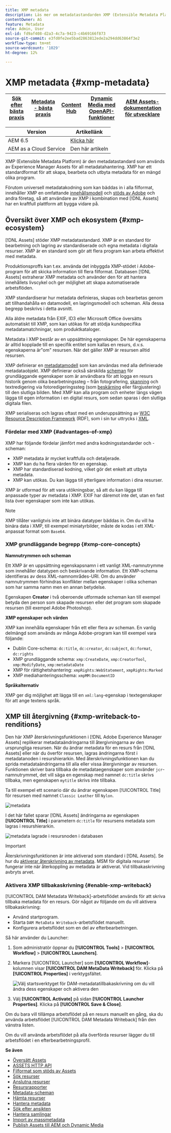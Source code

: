 ```yaml
---
title: XMP metadata
description: Läs mer om metadatastandarden XMP (Extensible Metadata Platform) för metadatahantering. Det används av Experience Manager som ett standardiserat format för att skapa, bearbeta och utbyta metadata.
contentOwner: AG
feature: Metadata
role: Admin, User
exl-id: fd9af408-d2a3-4c7a-9423-c4b69166f873
source-git-commit: e3fd0fe2ee5bad2863812ede2a294dd63864f3e2
workflow-type: tm+mt
source-wordcount: '1029'
ht-degree: 12%

---
```


# XMP metadata {#xmp-metadata}

| [Sök efter bästa praxis](/help/assets/search-best-practices.md) | [Metadata - bästa praxis](/help/assets/metadata-best-practices.md) | [Content Hub](/help/assets/product-overview.md) | [Dynamic Media med OpenAPI-funktioner](/help/assets/dynamic-media-open-apis-overview.md) | [AEM Assets-dokumentation för utvecklare](https://developer.adobe.com/experience-cloud/experience-manager-apis/) |
| ------------- | --------------------------- |---------|----|-----|

| Version | Artikellänk |
| -------- | ---------------------------- |
| AEM 6.5 | [Klicka här](https://experienceleague.adobe.com/docs/experience-manager-65/assets/administer/xmp-writeback.html) |
| AEM as a Cloud Service | Den här artikeln |

XMP (Extensible Metadata Platform) är den metadatastandard som används av Experience Manager Assets för all metadatahantering. XMP har ett standardformat för att skapa, bearbeta och utbyta metadata för en mängd olika program.

Förutom universell metadatakodning som kan bäddas in i alla filformat, innehåller XMP en omfattande [innehållsmodell](#xmp-core-concepts) och [stöds av Adobe](#advantages-of-xmp) och andra företag, så att användare av XMP i kombination med [!DNL Assets] har en kraftfull plattform att bygga vidare på.

## Översikt över XMP och ekosystem {#xmp-ecosystem}

[!DNL Assets] stöder XMP metadatastandard. XMP är en standard för bearbetning och lagring av standardiserade och egna metadata i digitala resurser. XMP är en standard som gör att flera program kan arbeta effektivt med metadata.

Produktionsproffs kan t.ex. använda det inbyggda XMP-stödet i Adobe-program för att skicka information till flera filformat. Databasen [!DNL Assets] extraherar XMP metadata och använder den för att hantera innehållets livscykel och ger möjlighet att skapa automatiserade arbetsflöden.

XMP standardiserar hur metadata definieras, skapas och bearbetas genom att tillhandahålla en datamodell, en lagringsmodell och scheman. Alla dessa begrepp beskrivs i detta avsnitt.

Alla äldre metadata från EXIF, ID3 eller Microsoft Office översätts automatiskt till XMP, som kan utökas för att stödja kundspecifika metadatamatchningar, som produktkataloger.

Metadata i XMP består av en uppsättning egenskaper. De här egenskaperna är alltid kopplade till en specifik entitet som kallas en resurs, d.v.s. egenskaperna är&quot;om&quot; resursen. När det gäller XMP är resursen alltid resursen.

XMP definierar en [metadatamodell](https://sv.wikipedia.org/wiki/Metadata) som kan användas med alla definierade metadataobjekt. XMP definierar också särskilda [scheman](https://en.wikipedia.org/wiki/XML_schema) för grundläggande egenskaper som är användbara för att logga en resurs historik genom olika bearbetningssteg – från fotografering, [skanning](https://sv.wikipedia.org/wiki/Bildl%C3%A4sare) och textredigering via fotoredigeringssteg (som [beskärning](https://sv.wikipedia.org/wiki/Bildbesk%C3%A4rning) eller färgjustering) till den slutliga bilden. Med XMP kan alla program och enheter längs vägen lägga till egen information i en digital resurs, som sedan sparas i den slutliga digitala filen.

XMP serialiseras och lagras oftast med en underuppsättning av [W3C](https://sv.wikipedia.org/wiki/World_Wide_Web_Consortium) [Resource Description Framework](https://sv.wikipedia.org/wiki/Resource_Description_Framework) (RDF), som i sin tur uttrycks i [XML](https://sv.wikipedia.org/wiki/XML).

### Fördelar med XMP {#advantages-of-xmp}

XMP har följande fördelar jämfört med andra kodningsstandarder och -scheman:

* XMP metadata är mycket kraftfulla och detaljerade.
* XMP kan du ha flera värden för en egenskap.
* XMP har standardiserad kodning, vilket gör det enkelt att utbyta metadata.
* XMP kan utökas. Du kan lägga till ytterligare information i dina resurser.

XMP är utformad för att vara utökningsbar, så att du kan lägga till anpassade typer av metadata i XMP. EXIF har däremot inte det, utan en fast lista över egenskaper som inte kan utökas.

>[!NOTE]
>
>XMP tillåter vanligtvis inte att binära datatyper bäddas in. Om du vill ha binära data i XMP, till exempel miniatyrbilder, måste de kodas i ett XML-anpassat format som `Base64`.

### XMP grundläggande begrepp {#xmp-core-concepts}

**Namnutrymmen och scheman**

Ett XMP är en uppsättning egenskapsnamn i ett vanligt XML-namnutrymme som innehåller
datatypen och beskrivande information. Ett XMP-schema identifieras av dess XML-namnområdes-URI. Om du använder namnutrymmen förhindras konflikter mellan egenskaper i olika scheman som har samma namn men en annan betydelse.

Egenskapen **Creator** i två oberoende utformade scheman kan till exempel betyda den person som skapade resursen eller det program som skapade resursen (till exempel Adobe Photoshop).

**XMP egenskaper och värden**

XMP kan innehålla egenskaper från ett eller flera av scheman. En vanlig delmängd som används av många Adobe-program kan till exempel vara följande:

* Dublin Core-schema: `dc:title`, `dc:creator`, `dc:subject`, `dc:format`, `dc:rights`
* XMP grundläggande schema: `xmp:CreateDate`, `xmp:CreatorTool`, `xmp:ModifyDate`, `xmp:metadataDate`
* XMP för rättighetshantering: `xmpRights:WebStatement`, `xmpRights:Marked`
* XMP mediahanteringsschema: `xmpMM:DocumentID`

**Språkalternativ**

XMP ger dig möjlighet att lägga till en `xml:lang`-egenskap i textegenskaper för att ange textens språk.

## XMP till återgivning {#xmp-writeback-to-renditions}

Den här XMP återskrivningsfunktionen i [!DNL Adobe Experience Manager Assets] replikerar metadataändringarna till återgivningarna av den ursprungliga resursen.
När du ändrar metadata för en resurs från [!DNL Assets] eller när du överför resursen, lagras ändringarna först i metadatanoden i resurshierarkin. Med återskrivningsfunktionen kan du sprida metadataändringarna till alla eller vissa återgivningar av resursen. Funktionen skriver bara tillbaka de metadataegenskaper som använder `jcr`-namnutrymmet, det vill säga en egenskap med namnet `dc:title` skrivs tillbaka, men egenskapen `mytitle` skrivs inte tillbaka.

Ta till exempel ett scenario där du ändrar egenskapen [!UICONTROL Title] för resursen med namnet `Classic Leather` till `Nylon`.

![metadata](assets/metadata.png)

I det här fallet sparar [!DNL Assets] ändringarna av egenskapen **[!UICONTROL Title]** i parametern `dc:title` för resursens metadata som lagras i resurshierarkin.

![metadata lagrade i resursnoden i databasen](assets/metadata_stored.png)

>[!IMPORTANT]
>
>Återskrivningsfunktionen är inte aktiverad som standard i [!DNL Assets]. Se hur du [aktiverar återskrivning av metadata](#enable-xmp-writeback). MSM för digitala resurser fungerar inte när återkoppling av metadata är aktiverat. Vid tillbakaskrivning avbryts arvet.

### Aktivera XMP tillbakaskrivning {#enable-xmp-writeback}

[!UICONTROL DAM Metadata Writeback]-arbetsflödet används för att skriva tillbaka metadata för en resurs. Gör något av följande om du vill aktivera tillbakaskrivning:

* Använd startprogram.
* Starta `DAM MetaData Writeback`-arbetsflödet manuellt.
* Konfigurera arbetsflödet som en del av efterbearbetningen.

Så här använder du Launcher:

1. Som administratör öppnar du **[!UICONTROL Tools]** > **[!UICONTROL Workflow]** > **[!UICONTROL Launchers]**.
1. Markera [!UICONTROL Launcher] som **[!UICONTROL Workflow]**-kolumnen visar **[!UICONTROL DAM MetaData Writeback]** för. Klicka på **[!UICONTROL Properties]** i verktygsfältet.

   ![Välj startsverktyget för DAM-metadatatillbakaskrivning om du vill ändra dess egenskaper och aktivera den](assets/launcher-properties-metadata-writeback1.png)

1. Välj **[!UICONTROL Activate]** på sidan **[!UICONTROL Launcher Properties]**. Klicka på **[!UICONTROL Save & Close]**.

Om du bara vill tillämpa arbetsflödet på en resurs manuellt en gång, ska du använda arbetsflödet [!UICONTROL DAM Metadata Writeback] från den vänstra listen.

Om du vill använda arbetsflödet på alla överförda resurser lägger du till arbetsflödet i en efterbearbetningsprofil.

<!-- Commenting for now. Need to document how to enable metadata writeback. See CQDOC-17254.

### Enable XMP writeback {#enable-xmp-writeback}

To enable the metadata changes to be propagated to the renditions of the asset when uploading it, modify the **[!UICONTROL Adobe CQ DAM Rendition Maker]** configuration in Configuration Manager.

1. To open Configuration Manager, access `https://[aem_server]:[port]/system/console/configMgr`.
1. Open the **[!UICONTROL Adobe CQ DAM Rendition Maker]** configuration.
1. Select the **[!UICONTROL Propagate XMP]** option, and then save the changes.

### Enable XMP write-back for specific renditions {#enable-xmp-writeback-for-specific-renditions}

To let the XMP write-back feature propagate metadata changes to select renditions, specify these renditions to the [!UICONTROL XMP Writeback Process] workflow step of DAM Metadata WriteBack workflow. By default, this step is configured with the original rendition.

For the XMP write-back feature to propagate metadata to the rendition thumbnails 140.100.png and 319.319.png, perform these steps.

1. Select the Experience Manager logo, and then navigate to **[!UICONTROL Tools]** &gt; **[!UICONTROL Workflow]** &gt; **[!UICONTROL Models]**.
1. From the Models page, open the **[!UICONTROL DAM Metadata Writeback]** workflow model.
1. In the **[!UICONTROL DAM Metadata Writeback]** properties page, open the **[!UICONTROL XMP Writeback Process]** step.
1. In the **[!UICONTROL Step Properties]** dialog box, select the **[!UICONTROL Process]** tab.
1. In the **[!UICONTROL Arguments]** box, add `rendition:cq5dam.thumbnail.140.100.png,rendition:cq5dam.thumbnail.319.319.png`, and then select **[!UICONTROL OK]**.

   ![step_properties](assets/step_properties.png)

1. Save the changes.
1. To regenerate the Pyramid TIFF (PTIFF) renditions for Dynamic Media images with the new attributes, add the **[!UICONTROL Dynamic Media Process Image Assets]** step to the DAM Metadata write-back workflow. PTIFF renditions are only created and stored locally in a Dynamic Media Hybrid implementation.

1. Save the workflow.

The metadata changes are propagated to the renditions renditions thumbnail.140.100.png and thumbnail.319.319.png of the asset, and not the others.
-->

**Se även**

* [Översätt Assets](translate-assets.md)
* [ASSETS HTTP API](mac-api-assets.md)
* [Filformat som stöds av Assets](file-format-support.md)
* [Sök resurser](search-assets.md)
* [Anslutna resurser](use-assets-across-connected-assets-instances.md)
* [Resursrapporter](asset-reports.md)
* [Metadata-scheman](metadata-schemas.md)
* [Hämta resurser](download-assets-from-aem.md)
* [Hantera metadata](manage-metadata.md)
* [Sök efter ansikten](search-facets.md)
* [Hantera samlingar](manage-collections.md)
* [Import av massmetadata](metadata-import-export.md)
* [Publish Assets till AEM och Dynamic Media](/help/assets/publish-assets-to-aem-and-dm.md)
